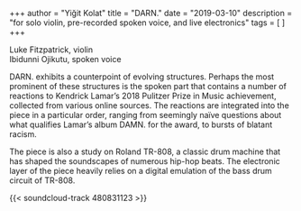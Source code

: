 +++
author = "Yiğit Kolat"
title = "DARN."
date = "2019-03-10"
description = "for solo violin, pre-recorded spoken voice, and live electronics"
tags = [
]
+++   

Luke Fitzpatrick, violin    
Ibidunni Ojikutu, spoken voice    

DARN. exhibits a counterpoint of evolving structures. Perhaps the most prominent of these structures is the spoken part that contains a number of reactions to Kendrick Lamar’s 2018 Pulitzer Prize in Music achievement, collected from various online sources. The reactions are integrated into the piece in a particular order, ranging from seemingly naïve questions about what qualifies Lamar’s album DAMN. for the award, to bursts of blatant racism.

The piece is also a study on Roland TR-808, a classic drum machine that has shaped the soundscapes of numerous hip-hop beats. The electronic layer of the piece heavily relies on a digital emulation of the bass drum circuit of TR-808.
     

<!-- {{< youtube FLfeA1sOwaQ >}} -->

{{< soundcloud-track 480831123 >}}

